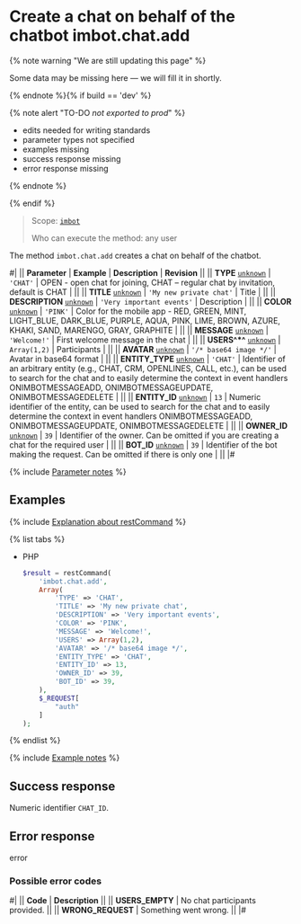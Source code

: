 # Create a chat on behalf of the chatbot imbot.chat.add

{% note warning "We are still updating this page" %}

Some data may be missing here — we will fill it in shortly.

{% endnote %}{% if build == 'dev' %}

{% note alert "TO-DO _not exported to prod_" %}

- edits needed for writing standards
- parameter types not specified
- examples missing
- success response missing
- error response missing

{% endnote %}

{% endif %}

> Scope: [`imbot`](../../scopes/permissions.md)
>
> Who can execute the method: any user

The method `imbot.chat.add` creates a chat on behalf of the chatbot.

#|
|| **Parameter** | **Example** | **Description** | **Revision** ||
|| **TYPE**
[`unknown`](../../data-types.md) | `'CHAT'` | OPEN - open chat for joining, CHAT – regular chat by invitation, default is CHAT | ||
|| **TITLE**
[`unknown`](../../data-types.md) | `'My new private chat'` | Title | ||
|| **DESCRIPTION**
[`unknown`](../../data-types.md) | `'Very important events'` | Description | ||
|| **COLOR**
[`unknown`](../../data-types.md) | `'PINK'` | Color for the mobile app - RED, GREEN, MINT, LIGHT_BLUE, DARK_BLUE, PURPLE, AQUA, PINK, LIME, BROWN, AZURE, KHAKI, SAND, MARENGO, GRAY, GRAPHITE | ||
|| **MESSAGE**
[`unknown`](../../data-types.md) | `'Welcome!'` | First welcome message in the chat | ||
|| **USERS^*^**
[`unknown`](../../data-types.md) | `Array(1,2)` | Participants | ||
|| **AVATAR**
[`unknown`](../../data-types.md) | `'/* base64 image */'` | Avatar in base64 format | ||
|| **ENTITY_TYPE**
[`unknown`](../../data-types.md) | `'CHAT'` | Identifier of an arbitrary entity (e.g., CHAT, CRM, OPENLINES, CALL, etc.), can be used to search for the chat and to easily determine the context in event handlers ONIMBOTMESSAGEADD, ONIMBOTMESSAGEUPDATE, ONIMBOTMESSAGEDELETE | ||
|| **ENTITY_ID**
[`unknown`](../../data-types.md) | `13` | Numeric identifier of the entity, can be used to search for the chat and to easily determine the context in event handlers ONIMBOTMESSAGEADD, ONIMBOTMESSAGEUPDATE, ONIMBOTMESSAGEDELETE | ||
|| **OWNER_ID**
[`unknown`](../../data-types.md) | `39` | Identifier of the owner. Can be omitted if you are creating a chat for the required user | ||
|| **BOT_ID**
[`unknown`](../../data-types.md) | `39` | Identifier of the bot making the request. Can be omitted if there is only one | ||
|#

{% include [Parameter notes](../../../_includes/required.md) %}

## Examples

{% include [Explanation about restCommand](../_includes/rest-command.md) %}

{% list tabs %}

- PHP

    ```php
    $result = restCommand(
        'imbot.chat.add',
        Array(
            'TYPE' => 'CHAT',
            'TITLE' => 'My new private chat',
            'DESCRIPTION' => 'Very important events',
            'COLOR' => 'PINK',
            'MESSAGE' => 'Welcome!',
            'USERS' => Array(1,2),
            'AVATAR' => '/* base64 image */',
            'ENTITY_TYPE' => 'CHAT',
            'ENTITY_ID' => 13,
            'OWNER_ID' => 39,
            'BOT_ID' => 39,
        ),
        $_REQUEST[
            "auth"
        ]
    );
    ```

{% endlist %}

{% include [Example notes](../../../_includes/examples.md) %}

## Success response

Numeric identifier `CHAT_ID`.

## Error response

error

### Possible error codes

#|
|| **Code** | **Description** ||
|| **USERS_EMPTY** | No chat participants provided. ||
|| **WRONG_REQUEST** | Something went wrong. ||
|#